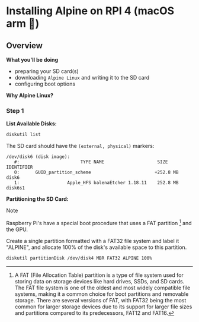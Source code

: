 # Installing Alpine on RPI 4 (macOS arm 🦾)

## Overview

**What you'll be doing**

- preparing your SD card(s)
- downloading `Alpine Linux` and writing it to the SD card
- configuring boot options

**Why Alpine Linux?**

### Step 1
**List Available Disks:**
```bash
diskutil list
```
The SD card should have the `(external, physical)` markers:
```
/dev/disk6 (disk image):
   #:                       TYPE NAME                    SIZE       IDENTIFIER
   0:      GUID_partition_scheme                        +252.8 MB   disk6
   1:                  Apple_HFS ⁨balenaEtcher 1.18.11⁩    252.8 MB   disk6s1
```

**Partitioning the SD Card:**
> [!NOTE]
> Raspberry Pi's have a special boot procedure that uses a FAT partition [^1] and the GPU.

Create a single partition formatted with a FAT32 file system and label it "ALPINE", and allocate 100% of the disk's available space to this partition.
```bash
diskutil partitionDisk /dev/disk4 MBR FAT32 ALPINE 100%
```

[^1]: A FAT (File Allocation Table) partition is a type of file system used for storing data on storage devices like hard drives, SSDs, and SD cards.
The FAT file system is one of the oldest and most widely compatible file systems, making it a common choice for boot partitions and removable storage.
There are several versions of FAT, with FAT32 being the most common for larger storage devices due to its support for larger file sizes and partitions compared to its predecessors, FAT12 and FAT16.
